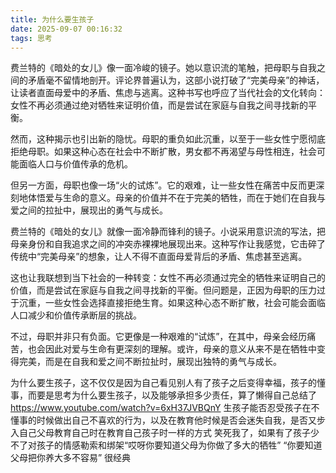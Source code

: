 ```yaml
---
title: 为什么要生孩子
date: 2025-09-07 00:16:32
tags: 思考
---
```

费兰特的《暗处的女儿》像一面冷峻的镜子。她以意识流的笔触，把母职与自我之间的矛盾毫不留情地剖开。评论界普遍认为，这部小说打破了“完美母亲”的神话，让读者直面母爱中的矛盾、焦虑与逃离。这种书写也呼应了当代社会的文化转向：女性不再必须通过绝对牺牲来证明价值，而是尝试在家庭与自我之间寻找新的平衡。

然而，这种揭示也引出新的隐忧。母职的重负如此沉重，以至于一些女性宁愿彻底拒绝母职。如果这种心态在社会中不断扩散，男女都不再渴望与母性相连，社会可能面临人口与价值传承的危机。

但另一方面，母职也像一场“火的试炼”。它的艰难，让一些女性在痛苦中反而更深刻地体悟爱与生命的意义。母亲的价值并不在于完美的牺牲，而在于她们在自我与爱之间的拉扯中，展现出的勇气与成长。



费兰特的《暗处的女儿》就像一面冷静而锋利的镜子。小说采用意识流的写法，把母亲身份和自我追求之间的冲突赤裸裸地展现出来。这种写作让我感觉，它击碎了传统中“完美母亲”的想象，让人不得不直面母爱背后的矛盾、焦虑甚至逃离。

这也让我联想到当下社会的一种转变：女性不再必须通过完全的牺牲来证明自己的价值，而是尝试在家庭与自我之间寻找新的平衡。但问题是，正因为母职的压力过于沉重，一些女性会选择直接拒绝生育。如果这种心态不断扩散，社会可能会面临人口减少和价值传承断层的挑战。

不过，母职并非只有负面。它更像是一种艰难的“试炼”，在其中，母亲会经历痛苦，也会因此对爱与生命有更深刻的理解。或许，母亲的意义从来不是在牺牲中变得完美，而是在自我和爱之间不断拉扯时，展现出独特的勇气与成长。


为什么要生孩子，这不仅仅是因为自己看见别人有了孩子之后变得幸福，孩子的懂事，而要是思考为什么要生孩子，以及能够承担多少责任，算了懒得自己总结了
https://www.youtube.com/watch?v=6xH37JVBQnY
生孩子能否忍受孩子在不懂事的时候做出自己不喜欢的行为，以及在教育他时候是否会迷失自我，是否又步入自己父母教育自己时在教育自己孩子时一样的方式
笑死我了，如果有了孩子少不了对孩子的情感勒索和绑架“哎呀你要知道父母为你做了多大的牺牲”  “你要知道父母把你养大多不容易”  很经典